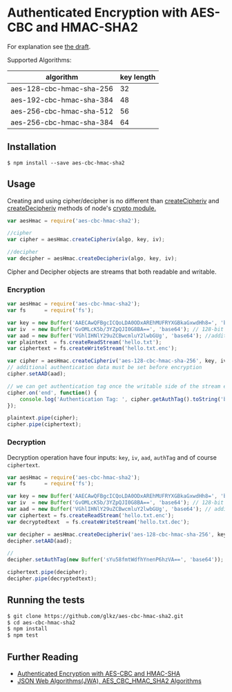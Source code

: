 # Authenticated Encryption with AES-CBC and HMAC-SHA2

For explanation see [the draft](http://tools.ietf.org/html/draft-mcgrew-aead-aes-cbc-hmac-sha2-04).

Supported Algorithms:


|         algorithm        | key length  |
|--------------------------|-------------|
| aes-128-cbc-hmac-sha-256 |      32     |
| aes-192-cbc-hmac-sha-384 |      48     |
| aes-256-cbc-hmac-sha-512 |      56     |
| aes-256-cbc-hmac-sha-384 |      64     |



## Installation


    $ npm install --save aes-cbc-hmac-sha2


## Usage

Creating and using cipher/decipher is no different than [createCipheriv](http://nodejs.org/api/crypto.html#crypto_crypto_createcipheriv_algorithm_key_iv) and [createDecipheriv](http://nodejs.org/api/crypto.html#crypto_crypto_createdecipheriv_algorithm_key_iv) methods of node's [crypto module.](http://nodejs.org/api/crypto.html)

```js
var aesHmac = require('aes-cbc-hmac-sha2');

//cipher
var cipher = aesHmac.createCipheriv(algo, key, iv);

//decipher
var decipher = aesHmac.createDecipheriv(algo, key, iv);
```

Cipher and Decipher objects are streams that both readable and writable. 

### Encryption


```js
var aesHmac = require('aes-cbc-hmac-sha2');
var fs      = require('fs');

var key = new Buffer('AAECAwQFBgcICQoLDA0ODxAREhMUFRYXGBkaGxwdHh8=', 'base64'); //128-bit key
var iv  = new Buffer('GvOMLcK5b/3YZpQJI0G8BA==', 'base64'); // 128-bit initialization vector
var aad = new Buffer('VGhlIHNlY29uZCBwcmluY2lwbGUg', 'base64'); //additional authentication data
var plaintext  = fs.createReadStream('hello.txt');
var ciphertext = fs.createWriteStream('hello.txt.enc');

var cipher = aesHmac.createCipheriv('aes-128-cbc-hmac-sha-256', key, iv);
// additional authentication data must be set before encryption
cipher.setAAD(aad);

// we can get authentication tag once the writable side of the stream ended.
cipher.on('end', function() {
    console.log('Authentication Tag: ', cipher.getAuthTag().toString('base64')); //sYu58fmtWdfhYnenP6hzVA==
});

plaintext.pipe(cipher);
cipher.pipe(ciphertext);
```



### Decryption

Decryption operation have four inputs: ```key```, ```iv```, ```aad```, ```authTag``` and of course ```ciphertext```.

```js
var aesHmac = require('aes-cbc-hmac-sha2');
var fs      = require('fs');

var key = new Buffer('AAECAwQFBgcICQoLDA0ODxAREhMUFRYXGBkaGxwdHh8=', 'base64'); //128-bit key
var iv  = new Buffer('GvOMLcK5b/3YZpQJI0G8BA==', 'base64'); // 128-bit initialization vector
var aad = new Buffer('VGhlIHNlY29uZCBwcmluY2lwbGUg', 'base64'); // additional authentication data
var ciphertext = fs.createReadStream('hello.txt.enc');
var decryptedtext  = fs.createWriteStream('hello.txt.dec');

var decipher = aesHmac.createDecipheriv('aes-128-cbc-hmac-sha-256', key, iv);
decipher.setAAD(aad);

//
decipher.setAuthTag(new Buffer('sYu58fmtWdfhYnenP6hzVA==', 'base64'));

ciphertext.pipe(decipher);
decipher.pipe(decryptedtext);
```


## Running the tests
```sh
$ git clone https://github.com/glkz/aes-cbc-hmac-sha2.git
$ cd aes-cbc-hmac-sha2
$ npm install
$ npm test
```


## Further Reading

* [Authenticated Encryption with AES-CBC and HMAC-SHA](http://tools.ietf.org/html/draft-mcgrew-aead-aes-cbc-hmac-sha2-04)
* [JSON Web Algorithms(JWA), AES_CBC_HMAC_SHA2 Algorithms](http://tools.ietf.org/html/draft-ietf-jose-json-web-algorithms-26#page-22)
